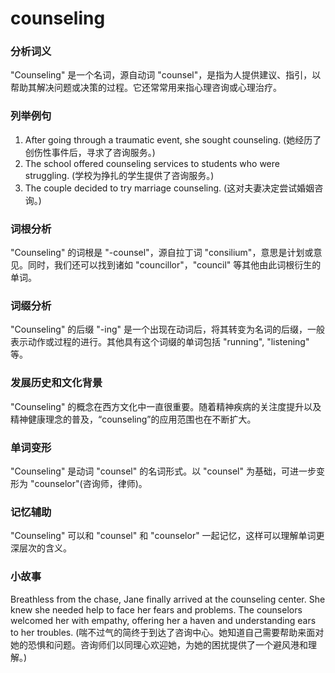 # counseling

### 分析词义

  

"Counseling" 是一个名词，源自动词 "counsel"，是指为人提供建议、指引，以帮助其解决问题或决策的过程。它还常常用来指心理咨询或心理治疗。

  

### 列举例句

  

1.  After going through a traumatic event, she sought counseling. (她经历了创伤性事件后，寻求了咨询服务。)
2.  The school offered counseling services to students who were struggling. (学校为挣扎的学生提供了咨询服务。)
3.  The couple decided to try marriage counseling. (这对夫妻决定尝试婚姻咨询。)

  

### 词根分析

  

"Counseling" 的词根是 "-counsel"，源自拉丁词 "consilium"，意思是计划或意见。同时，我们还可以找到诸如 "councillor"，"council" 等其他由此词根衍生的单词。

  

### 词缀分析

  

"Counseling" 的后缀 "-ing" 是一个出现在动词后，将其转变为名词的后缀，一般表示动作或过程的进行。其他具有这个词缀的单词包括 "running", "listening" 等。

  

### 发展历史和文化背景

  

"Counseling" 的概念在西方文化中一直很重要。随着精神疾病的关注度提升以及精神健康理念的普及，“counseling”的应用范围也在不断扩大。

  

### 单词变形

  

"Counseling" 是动词 "counsel" 的名词形式。以 "counsel" 为基础，可进一步变形为 "counselor"(咨询师，律师)。

  

### 记忆辅助

  

"Counseling" 可以和 "counsel" 和 "counselor" 一起记忆，这样可以理解单词更深层次的含义。

  

### 小故事

  

Breathless from the chase, Jane finally arrived at the counseling center. She knew she needed help to face her fears and problems. The counselors welcomed her with empathy, offering her a haven and understanding ears to her troubles. (喘不过气的简终于到达了咨询中心。她知道自己需要帮助来面对她的恐惧和问题。咨询师们以同理心欢迎她，为她的困扰提供了一个避风港和理解。)
